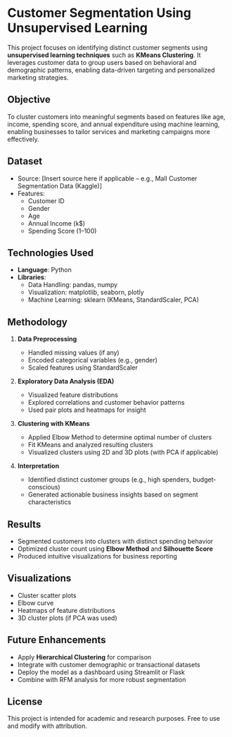# Customer Segmentation Using Unsupervised Learning

This project focuses on identifying distinct customer segments using **unsupervised learning techniques** such as **KMeans Clustering**. It leverages customer data to group users based on behavioral and demographic patterns, enabling data-driven targeting and personalized marketing strategies.

## Objective

To cluster customers into meaningful segments based on features like age, income, spending score, and annual expenditure using machine learning, enabling businesses to tailor services and marketing campaigns more effectively.

## Dataset

- Source: [Insert source here if applicable – e.g., Mall Customer Segmentation Data (Kaggle)]  
- Features:
  - Customer ID
  - Gender
  - Age
  - Annual Income (k$)
  - Spending Score (1–100)

## Technologies Used

- **Language**: Python  
- **Libraries**:  
  - Data Handling: pandas, numpy  
  - Visualization: matplotlib, seaborn, plotly  
  - Machine Learning: sklearn (KMeans, StandardScaler, PCA)  

## Methodology

1. **Data Preprocessing**  
   - Handled missing values (if any)  
   - Encoded categorical variables (e.g., gender)  
   - Scaled features using StandardScaler  

2. **Exploratory Data Analysis (EDA)**  
   - Visualized feature distributions  
   - Explored correlations and customer behavior patterns  
   - Used pair plots and heatmaps for insight

3. **Clustering with KMeans**  
   - Applied Elbow Method to determine optimal number of clusters  
   - Fit KMeans and analyzed resulting clusters  
   - Visualized clusters using 2D and 3D plots (with PCA if applicable)

4. **Interpretation**  
   - Identified distinct customer groups (e.g., high spenders, budget-conscious)  
   - Generated actionable business insights based on segment characteristics

## Results

- Segmented customers into clusters with distinct spending behavior  
- Optimized cluster count using **Elbow Method** and **Silhouette Score**  
- Produced intuitive visualizations for business reporting

## Visualizations

- Cluster scatter plots  
- Elbow curve  
- Heatmaps of feature distributions  
- 3D cluster plots (if PCA was used)

## Future Enhancements

- Apply **Hierarchical Clustering** for comparison  
- Integrate with customer demographic or transactional datasets  
- Deploy the model as a dashboard using Streamlit or Flask  
- Combine with RFM analysis for more robust segmentation

## License

This project is intended for academic and research purposes. Free to use and modify with attribution.
